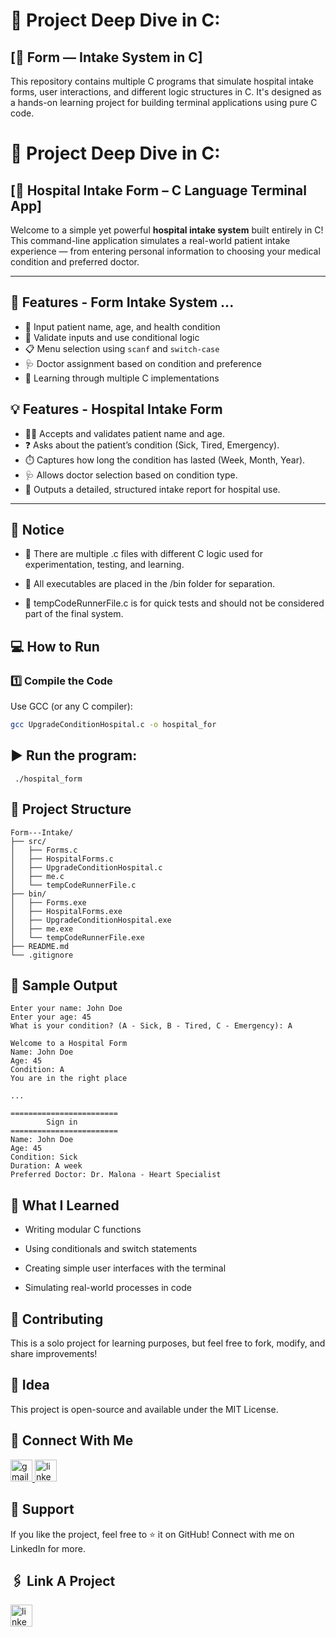 # 📘 Project Deep Dive in C:
## [📝 Form — Intake System in C] 

This repository contains multiple C programs that simulate hospital intake forms, user interactions, and different logic structures in C. It's designed as a hands-on learning project for building terminal applications using pure C code.
# 📘 Project Deep Dive in C:
## [🏥 Hospital Intake Form – C Language Terminal App]  

Welcome to a simple yet powerful **hospital intake system** built entirely in C!  
This command-line application simulates a real-world patient intake experience — from entering personal information to choosing your medical condition and preferred doctor.

--- 
## 📌 Features - Form Intake System ...
- 🧾 Input patient name, age, and health condition
- 🔁 Validate inputs and use conditional logic
- 📋 Menu selection using `scanf` and `switch-case`
- 🩺 Doctor assignment based on condition and preference
- 🧠 Learning through multiple C implementations
  
## 💡 Features - Hospital Intake Form 
- 🧑‍⚕️ Accepts and validates patient name and age.
- ❓ Asks about the patient’s condition (Sick, Tired, Emergency).
- ⏱️ Captures how long the condition has lasted (Week, Month, Year).
- 🩺 Allows doctor selection based on condition type.
- 📄 Outputs a detailed, structured intake report for hospital use.

  

---

## 📌 Notice

  - 🔢 There are multiple .c files with different C logic used for experimentation, testing, and learning.

  - 📂 All executables are placed in the /bin folder for separation.

  - 🧪 tempCodeRunnerFile.c is for quick tests and should not be considered part of the final system.

## 💻 How to Run

### 1️⃣ Compile the Code

Use GCC (or any C compiler):

```bash
gcc UpgradeConditionHospital.c -o hospital_for
```
## ▶️ Run the program:
```
 ./hospital_form
```
## 📂 Project Structure
```
Form---Intake/
├── src/
│   ├── Forms.c
│   ├── HospitalForms.c
│   ├── UpgradeConditionHospital.c
│   ├── me.c
│   └── tempCodeRunnerFile.c
├── bin/
│   ├── Forms.exe
│   ├── HospitalForms.exe
│   ├── UpgradeConditionHospital.exe
│   ├── me.exe
│   └── tempCodeRunnerFile.exe
├── README.md
└── .gitignore

```

## 🎯 Sample Output
```
Enter your name: John Doe
Enter your age: 45
What is your condition? (A - Sick, B - Tired, C - Emergency): A

Welcome to a Hospital Form
Name: John Doe
Age: 45
Condition: A
You are in the right place

...

========================
        Sign in         
========================
Name: John Doe
Age: 45
Condition: Sick
Duration: A week
Preferred Doctor: Dr. Malona - Heart Specialist
```

## 🧠 What I Learned

  - Writing modular C functions

  - Using conditionals and switch statements

  - Creating simple user interfaces with the terminal

  - Simulating real-world processes in code

## 🤝 Contributing

This is a solo project for learning purposes, but feel free to fork, modify, and share improvements!

## 📜 Idea

This project is open-source and available under the MIT License.

## 🔗 Connect With Me
  <a href="https://github.com/MuaddhAlsway" target="_blank">
    <img src="https://img.shields.io/static/v1?message=Github&logo=github&label=&color=black&logoColor=white&labelColor=&style=for-the-badge" height="35" alt="gmail logo"  />
  </a>

   <a href="https://www.linkedin.com/in/muaddh-alsway/" target="_blank">
    <img src="https://img.shields.io/static/v1?message=LinkedIn&logo=linkedin&label=&color=0077B5&logoColor=white&labelColor=&style=for-the-badge" height="35" alt="linkedin logo"  />
  </a>
    

## 🙌 Support

If you like the project, feel free to ⭐ it on GitHub!
Connect with me on LinkedIn for more.  

##  🖇️ Link A Project
   <a href="https://www.linkedin.com/in/muaddh-alsway/" target="_blank">
    <img src="https://img.shields.io/static/v1?message=LinkedIn&logo=linkedin&label=&color=0077B5&logoColor=white&labelColor=&style=for-the-badge" height="35" alt="linkedin logo"  />
  </a>
